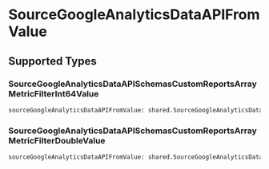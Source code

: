# SourceGoogleAnalyticsDataAPIFromValue


## Supported Types

### SourceGoogleAnalyticsDataAPISchemasCustomReportsArrayMetricFilterInt64Value

```python
sourceGoogleAnalyticsDataAPIFromValue: shared.SourceGoogleAnalyticsDataAPISchemasCustomReportsArrayMetricFilterInt64Value = /* values here */
```

### SourceGoogleAnalyticsDataAPISchemasCustomReportsArrayMetricFilterDoubleValue

```python
sourceGoogleAnalyticsDataAPIFromValue: shared.SourceGoogleAnalyticsDataAPISchemasCustomReportsArrayMetricFilterDoubleValue = /* values here */
```


